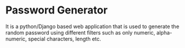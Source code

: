 # Password Generator

It is a python/Django based web application that is used to generate the random password using different filters such as only numeric, alpha-numeric, special characters, length etc.
